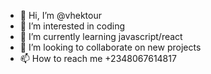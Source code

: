 - 👋 Hi, I’m @vhektour
- 👀 I’m interested in coding
- 🌱 I’m currently learning javascript/react
- 💞️ I’m looking to collaborate on new projects
- 📫 How to reach me +2348067614817

<!---
vhektour/vhektour is a ✨ special ✨ repository because its `README.md` (this file) appears on your GitHub profile.
You can click the Preview link to take a look at your changes.
--->
